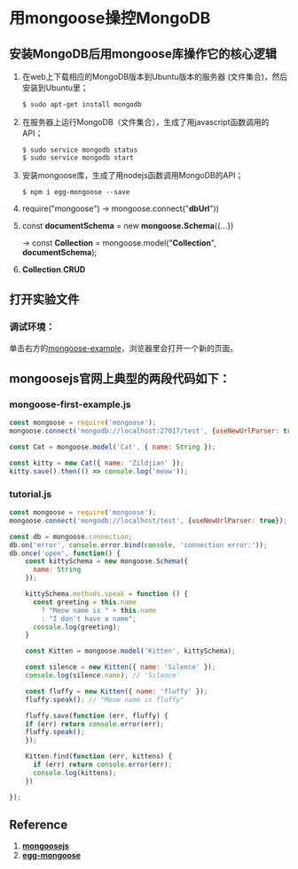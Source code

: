 # 用mongoose操控MongoDB

## 安装MongoDB后用mongoose库操作它的核心逻辑

1. 在web上下载相应的MongoDB版本到Ubuntu版本的服务器 (文件集合)，然后安装到Ubuntu里；

   ```
   $ sudo apt-get install mongodb
   ```

2. 在服务器上运行MongoDB（文件集合），生成了用javascript函数调用的API；

   ```
   $ sudo service mongodb status
   $ sudo service mongodb start
   ```

3. 安装mongoose库，生成了用nodejs函数调用MongoDB的API；

   ```
   $ npm i egg-mongoose --save
   ```

4. require("mongoose")	->	mongoose.connect("**dbUrl**"))

5. const **documentSchema** = new **mongoose.Schema**({...})

	->	const **Collection** = mongoose.model("**Collection**",  **documentSchema**);

6. **Collection**.**CRUD**

## 打开实验文件

### 调试环境： 
单击右方的[mongoose-example](https://codesandbox.io/s/mongoose-example-1pxqi?file=/src/index.js:237-245)，浏览器里会打开一个新的页面。

## mongoosejs官网上典型的两段代码如下：

### mongoose-first-example.js
```javascript
const mongoose = require('mongoose');
mongoose.connect('mongodb://localhost:27017/test', {useNewUrlParser: true, useUnifiedTopology: true});

const Cat = mongoose.model('Cat', { name: String });

const kitty = new Cat({ name: 'Zildjian' });
kitty.save().then(() => console.log('meow'));
```

### tutorial.js
```javascript
const mongoose = require('mongoose');
mongoose.connect('mongodb://localhost/test', {useNewUrlParser: true});

const db = mongoose.connection;
db.on('error', console.error.bind(console, 'connection error:'));
db.once('open', function() {
	const kittySchema = new mongoose.Schema({
	  name: String
	});

	kittySchema.methods.speak = function () {
	  const greeting = this.name
	    ? "Meow name is " + this.name
	    : "I don't have a name";
	  console.log(greeting);
	}

	const Kitten = mongoose.model('Kitten', kittySchema);

	const silence = new Kitten({ name: 'Silence' });
	console.log(silence.name); // 'Silence'

	const fluffy = new Kitten({ name: 'fluffy' });
	fluffy.speak(); // "Meow name is fluffy"

	fluffy.save(function (err, fluffy) {
	if (err) return console.error(err);
	fluffy.speak();
	});

	Kitten.find(function (err, kittens) {
	  if (err) return console.error(err);
	  console.log(kittens);
	})

});
```

## Reference

1. [**mongoosejs**](https://mongoosejs.com/)
2. [**egg-mongoose**](https://github.com/eggjs/egg-mongoose)



